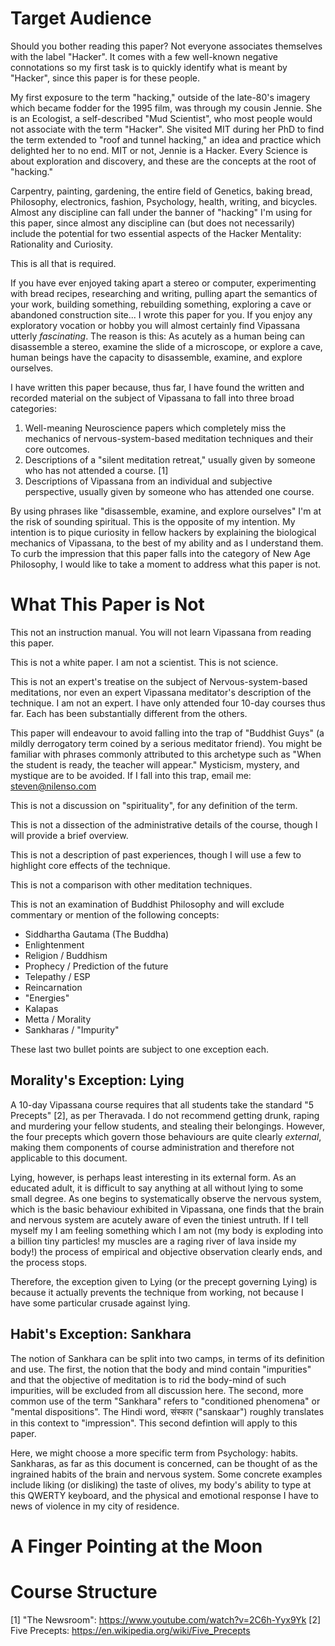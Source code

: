 
# Target Audience

Should you bother reading this paper? Not everyone associates themselves with the label "Hacker". It comes with a few well-known negative connotations so my first task is to quickly identify what is meant by "Hacker", since this paper is for these people.

My first exposure to the term "hacking," outside of the late-80's imagery which became fodder for the 1995 film, was through my cousin Jennie. She is an Ecologist, a self-described "Mud Scientist", who most people would not associate with the term "Hacker". She visited MIT during her PhD to find the term extended to "roof and tunnel hacking," an idea and practice which delighted her to no end. MIT or not, Jennie is a Hacker. Every Science is about exploration and discovery, and these are the concepts at the root of "hacking."

Carpentry, painting, gardening, the entire field of Genetics, baking bread, Philosophy, electronics, fashion, Psychology, health, writing, and bicycles. Almost any discipline can fall under the banner of "hacking" I'm using for this paper, since almost any discipline can (but does not necessarily) include the potential for two essential aspects of the Hacker Mentality: Rationality and Curiosity.

This is all that is required.

If you have ever enjoyed taking apart a stereo or computer, experimenting with bread recipes, researching and writing, pulling apart the semantics of your work, building something, rebuilding something, exploring a cave or abandoned construction site... I wrote this paper for you. If you enjoy any exploratory vocation or hobby you will almost certainly find Vipassana utterly _fascinating_. The reason is this: As acutely as a human being can disassemble a stereo, examine the slide of a microscope, or explore a cave, human beings have the capacity to disassemble, examine, and explore ourselves.

I have written this paper because, thus far, I have found the written and recorded material on the subject of Vipassana to fall into three broad categories:

1. Well-meaning Neuroscience papers which completely miss the mechanics of nervous-system-based meditation techniques and their core outcomes.
2. Descriptions of a "silent meditation retreat," usually given by someone who has not attended a course. [1]
3. Descriptions of Vipassana from an individual and subjective perspective, usually given by someone who has attended one course.

By using phrases like "disassemble, examine, and explore ourselves" I'm at the risk of sounding spiritual. This is the opposite of my intention. My intention is to pique curiosity in fellow hackers by explaining the biological mechanics of Vipassana, to the best of my ability and as I understand them. To curb the impression that this paper falls into the category of New Age Philosophy, I would like to take a moment to address what this paper is not.


# What This Paper is Not

This not an instruction manual. You will not learn Vipassana from reading this paper.

This is not a white paper. I am not a scientist. This is not science.

This is not an expert's treatise on the subject of Nervous-system-based meditations, nor even an expert Vipassana meditator's description of the technique. I am not an expert. I have only attended four 10-day courses thus far. Each has been substantially different from the others.

This paper will endeavour to avoid falling into the trap of "Buddhist Guys" (a mildly derrogatory term coined by a serious meditator friend). You might be familiar with phrases commonly attributed to this archetype such as "When the student is ready, the teacher will appear." Mysticism, mystery, and mystique are to be avoided. If I fall into this trap, email me: steven@nilenso.com

This is not a discussion on "spirituality", for any definition of the term.

This is not a dissection of the administrative details of the course, though I will provide a brief overview.

This is not a description of past experiences, though I will use a few to highlight core effects of the technique.

This is not a comparison with other meditation techniques.

This is not an examination of Buddhist Philosophy and will exclude commentary or mention of the following concepts:

* Siddhartha Gautama (The Buddha)
* Enlightenment
* Religion / Buddhism
* Prophecy / Prediction of the future
* Telepathy / ESP
* Reincarnation
* "Energies"
* Kalapas
* Metta / Morality
* Sankharas / "Impurity"

These last two bullet points are subject to one exception each.

## Morality's Exception: Lying

A 10-day Vipassana course requires that all students take the standard "5 Precepts" [2], as per Theravada. I do not recommend getting drunk, raping and murdering your fellow students, and stealing their belongings. However, the four precepts which govern those behaviours are quite clearly _external_, making them components of course administration and therefore not applicable to this document.

Lying, however, is perhaps least interesting in its external form. As an educated adult, it is difficult to say anything at all without lying to some small degree. As one begins to systematically observe the nervous system, which is the basic behaviour exhibited in Vipassana, one finds that the brain and nervous system are acutely aware of even the tiniest untruth. If I tell myself my I am feeling something which I am not (my body is exploding into a billion tiny particles! my muscles are a raging river of lava inside my body!) the process of empirical and objective observation clearly ends, and the process stops.

Therefore, the exception given to Lying (or the precept governing Lying) is because it actually prevents the technique from working, not because I have some particular crusade against lying.

## Habit's Exception: Sankhara

The notion of Sankhara can be split into two camps, in terms of its definition and use. The first, the notion that the body and mind contain "impurities" and that the objective of meditation is to rid the body-mind of such impurities, will be excluded from all discussion here. The second, more common use of the term "Sankhara" refers to "conditioned phenomena" or "mental dispositions". The Hindi word, संस्कार ("sanskaar") roughly translates in this context to "impression". This second defintion will apply to this paper.

Here, we might choose a more specific term from Psychology: habits. Sankharas, as far as this document is concerned, can be thought of as the ingrained habits of the brain and nervous system. Some concrete examples include liking (or disliking) the taste of olives, my body's ability to type at this QWERTY keyboard, and the physical and emotional response I have to news of violence in my city of residence.


# A Finger Pointing at the Moon



# Course Structure

[1] "The Newsroom":
    https://www.youtube.com/watch?v=2C6h-Yyx9Yk
[2] Five Precepts:
    https://en.wikipedia.org/wiki/Five_Precepts

